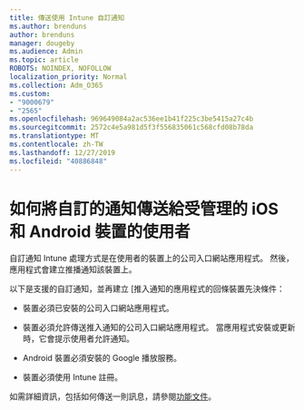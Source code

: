 ```yaml
---
title: 傳送使用 Intune 自訂通知
ms.author: brenduns
author: brenduns
manager: dougeby
ms.audience: Admin
ms.topic: article
ROBOTS: NOINDEX, NOFOLLOW
localization_priority: Normal
ms.collection: Adm_O365
ms.custom:
- "9000679"
- "2565"
ms.openlocfilehash: 969649084a2ac536ee1b41f225c3be5415a27c4b
ms.sourcegitcommit: 2572c4e5a981d5f3f556835061c568cfd08b78da
ms.translationtype: MT
ms.contentlocale: zh-TW
ms.lasthandoff: 12/27/2019
ms.locfileid: "40886848"
---
```

# <a name="how-to-send-custom-notifications-to-the-users-of-managed-ios-and-android-devices"></a>如何將自訂的通知傳送給受管理的 iOS 和 Android 裝置的使用者

自訂通知 Intune 處理方式是在使用者的裝置上的公司入口網站應用程式。 然後，應用程式會建立推播通知該裝置上。

以下是支援的自訂通知，並再建立 [推入通知的應用程式的回條裝置先決條件：

- 裝置必須已安裝的公司入口網站應用程式。  

- 裝置必須允許傳送推入通知的公司入口網站應用程式。 當應用程式安裝或更新時，它會提示使用者允許通知。

- Android 裝置必須安裝的 Google 播放服務。

- 裝置必須使用 Intune 註冊。

如需詳細資訊，包括如何傳送一則訊息，請參閱[功能文件](https://docs.microsoft.com/intune/custom-notifications)。
